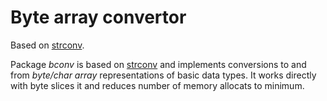 # Byte array convertor

Based on [strconv](https://golang.org/src/strconv). 

Package *bconv* is based on [strconv](https://golang.org/src/strconv) and implements conversions to and from *byte/char array* representations of basic data types. It works directly with byte slices it and reduces number of memory allocats to minimum.
